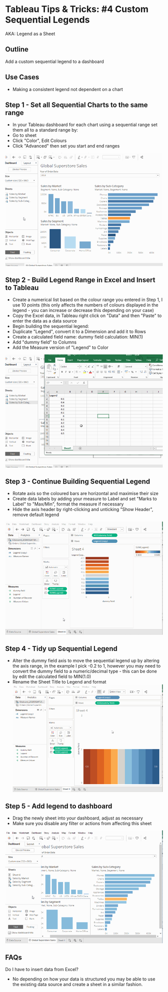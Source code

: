 # Tableau Tips & Tricks: #4 Custom Sequential Legends
AKA: Legend as a Sheet

## Outline

Add a custom sequential legend to a dashboard

## Use Cases
- Making a consistent legend not dependent on a chart

## Step 1 - Set all Sequential Charts to the same range
- In your Tableau dashboard for each chart using a sequential range set them all to a standard range by:
- Go to sheet
- Click "Color", Edit Colours
- Click "Advanced" then set you start and end ranges

![Step 1](gifs/t&t_04_sequential_legend/custom_seq_legend_1_set_seq_for_all.gif "Step 1")


## Step 2 - Build Legend Range in Excel and Insert to Tableau
- Create a numerical list based on the colour range you entered in Step 1, I use 10 points (this only affects the numbers of colours displayed in the legend - you can increase or decrease this depending on your case)
- Copy the Excel data, in Tableau right click on "Data" and then "Paste" to enter the data as a data source
- Begin building the sequential legend:
- Duplicate "Legend", convert it to a Dimension and add it to Rows
- Create a calculated field
     name: dummy field
     calculation: MIN(1)
- Add "dummy field" to Columns
- Add the Measure version of "Legend" to Color

![Step 2](gifs/t&t_04_sequential_legend/custom_seq_legend_2_excel_transfer.gif "Step 2")


## Step 3 - Continue Building Sequential Legend
- Rotate axis so the coloured bars are horizontal and maximise their size
- Create data labels by adding your measure to Label and set "Marks to Label" to "Max/Min", format the measure if necessary
- Hide the axis header by right-clicking and unticking "Show Header", remove default legend

![Step 3](gifs/t&t_04_sequential_legend/custom_seq_legend_3_build_seq.gif "Step 3")


## Step 4 - Tidy up Sequential Legend
- Alter the dummy field axis to move the sequential legend up by altering the axis range, in the example I pick -0.2 to 1, however you may need to convert the dummy field to a numeric/decimal type - this can be done by edit the calculated field to MIN(1.0)
- Rename the Sheet Title to Legend and format
![Step 4](gifs/t&t_04_sequential_legend/custom_seq_legend_4_tidy_up_seq.gif "Step 4")


## Step 5 - Add legend to dashboard
- Drag the newly sheet into your dashboard, adjust as necessary
- Make sure you disable any filter or actions from affecting this sheet

![Step 5](gifs/t&t_04_sequential_legend/custom_seq_legend_5_add_to_dash.gif "Step 5")

## FAQs

Do I have to insert data from Excel?

- No depending on how your data is structured you may be able to use the existing data source and create a sheet in a similar fashion. 